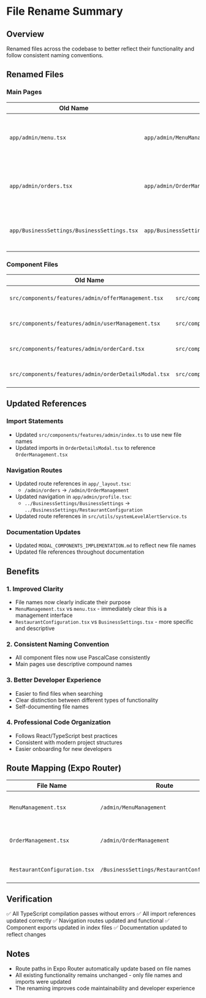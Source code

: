 # File Rename Summary

## Overview
Renamed files across the codebase to better reflect their functionality and follow consistent naming conventions.

## Renamed Files

### Main Pages
| Old Name | New Name | Reason |
|----------|----------|---------|
| `app/admin/menu.tsx` | `app/admin/MenuManagement.tsx` | Better describes the comprehensive menu management functionality |
| `app/admin/orders.tsx` | `app/admin/OrderManagement.tsx` | Better describes the comprehensive order management system |
| `app/BusinessSettings/BusinessSettings.tsx` | `app/BusinessSettings/RestaurantConfiguration.tsx` | More descriptive and avoids redundant naming |

### Component Files
| Old Name | New Name | Reason |
|----------|----------|---------|
| `src/components/features/admin/offerManagement.tsx` | `src/components/features/admin/OfferManagement.tsx` | Consistent PascalCase naming |
| `src/components/features/admin/userManagement.tsx` | `src/components/features/admin/UserManagement.tsx` | Consistent PascalCase naming |
| `src/components/features/admin/orderCard.tsx` | `src/components/features/admin/OrderCard.tsx` | Consistent PascalCase naming |
| `src/components/features/admin/orderDetailsModal.tsx` | `src/components/features/admin/OrderDetailsModal.tsx` | Consistent PascalCase naming |

## Updated References

### Import Statements
- Updated `src/components/features/admin/index.ts` to use new file names
- Updated imports in `OrderDetailsModal.tsx` to reference `OrderManagement.tsx`

### Navigation Routes
- Updated route references in `app/_layout.tsx`:
  - `/admin/orders` → `/admin/OrderManagement`
- Updated navigation in `app/admin/profile.tsx`:
  - `../BusinessSettings/BusinessSettings` → `../BusinessSettings/RestaurantConfiguration`
- Updated route references in `src/utils/systemLevelAlertService.ts`

### Documentation Updates
- Updated `MODAL_COMPONENTS_IMPLEMENTATION.md` to reflect new file names
- Updated file references throughout documentation

## Benefits

### 1. **Improved Clarity**
- File names now clearly indicate their purpose
- `MenuManagement.tsx` vs `menu.tsx` - immediately clear this is a management interface
- `RestaurantConfiguration.tsx` vs `BusinessSettings.tsx` - more specific and descriptive

### 2. **Consistent Naming Convention**
- All component files now use PascalCase consistently
- Main pages use descriptive compound names

### 3. **Better Developer Experience**
- Easier to find files when searching
- Clear distinction between different types of functionality
- Self-documenting file names

### 4. **Professional Code Organization**
- Follows React/TypeScript best practices
- Consistent with modern project structures
- Easier onboarding for new developers

## Route Mapping (Expo Router)

| File Name | Route | Description |
|-----------|-------|-------------|
| `MenuManagement.tsx` | `/admin/MenuManagement` | Comprehensive menu item management system |
| `OrderManagement.tsx` | `/admin/OrderManagement` | Real-time order tracking and management |
| `RestaurantConfiguration.tsx` | `/BusinessSettings/RestaurantConfiguration` | Restaurant settings and configuration |

## Verification

✅ All TypeScript compilation passes without errors
✅ All import references updated correctly
✅ Navigation routes updated and functional
✅ Component exports updated in index files
✅ Documentation updated to reflect changes

## Notes

- Route paths in Expo Router automatically update based on file names
- All existing functionality remains unchanged - only file names and imports were updated
- The renaming improves code maintainability and developer experience
